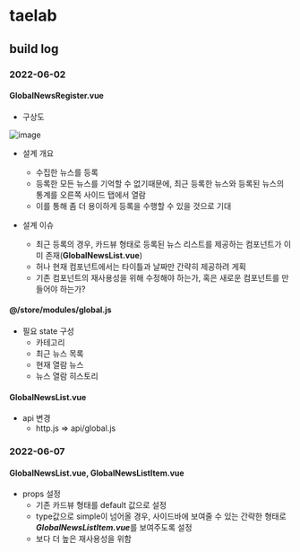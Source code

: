 # taelab

## build log
### 2022-06-02
#### GlobalNewsRegister.vue
- 구상도
  
![image](https://user-images.githubusercontent.com/100591243/171560765-2bf57b5f-136a-48f3-a468-3ae3e6080dff.png)
  
- 설계 개요
  + 수집한 뉴스를 등록
  + 등록한 모든 뉴스를 기억할 수 없기때문에, 최근 등록한 뉴스와 등록된 뉴스의 통계를 오른쪽 사이드 탭에서 열람
  + 이를 통해 좀 더 용이하게 등록을 수행할 수 있을 것으로 기대

- 설계 이슈
  + 최근 등록의 경우, 카드뷰 형태로 등록된 뉴스 리스트를 제공하는 컴포넌트가 이미 존재(**GlobalNewsList.vue**)
  + 허나 현재 컴포넌트에서는 타이틀과 날짜만 간략히 제공하려 게획
  + 기존 컴포넌트의 재사용성을 위해 수정해야 하는가, 혹은 새로운 컴포넌트를 만들어야 하는가?

#### @/store/modules/global.js
- 필요 state 구성
  + 카테고리
  + 최근 뉴스 목록
  + 현재 열람 뉴스
  + 뉴스 열람 히스토리

#### GlobalNewsList.vue
- api 변경
  + http.js => api/global.js

### 2022-06-07
#### GlobalNewsList.vue, GlobalNewsListItem.vue
- props 설정
  + 기존 카드뷰 형태를 default 값으로 설정
  + type값으로 simple이 넘어올 경우, 사이드바에 보여줄 수 있는 간략한 형태로 ***GlobalNewsListItem.vue***를 보여주도록 설정
  + 보다 더 높은 재사용성을 위함

